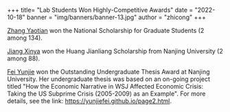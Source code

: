 +++
title= "Lab Students Won Highly-Competitive Awards"
date = "2022-10-18"
banner = "img/banners/banner-13.jpg"
author = "zhicong"
+++

[Zhang Yaotian](https://yaotianzhang.github.io/) won the National Scholarship for Graduate Students (2 among 134).

[Jiang Xinya](https://alexandrajiang.github.io/) won the Huang Jianliang Scholarship from Nanjing University (2 among 88).

[Fei Yunjie](https://yunjiefei.github.io/) won the Outstanding Undergraduate Thesis Award at Nanjing University. Her undergraduate thesis was based on an on-going project titled "How the Economic Narrative in WSJ Affected Economic Crisis: Taking the US Subprime Crisis (2005-2009) as an Example". For more details, see the link: https://yunjiefei.github.io/page2.html.

